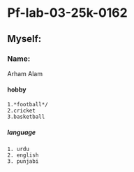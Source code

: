 # Pf-lab-03-25k-0162
## Myself: ##
 ### Name: ###
  Arham Alam
  #### hobby ####
    1.*football*/
    2.cricket
    3.basketball
   ##### language #####
    1. urdu
    2. english
    3. punjabi
 
